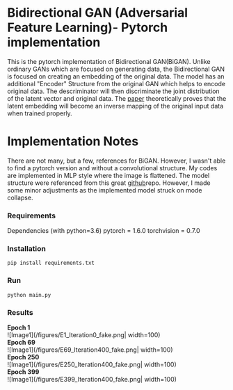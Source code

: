 # Bidirectional GAN (Adversarial Feature Learning)- Pytorch implementation
This is the pytorch implementation of Bidirectional GAN(BiGAN). Unlike ordinary GANs which are focused on generating data, the Bidirectional GAN is focused on creating an embedding of the original data. The model has an additional "Encoder" Structure from the original GAN which helps to encode original data. The descriminator will then discriminate the joint distribution of the latent vector and original data. The [paper]((https://arxiv.org/abs/1605.09782)) theoretically proves that the latent embedding will become an inverse mapping of the original input data when trained properly. 

# Implementation Notes
There are not many, but a few, references for BiGAN. However, I wasn't able to find a pytorch version and without a convolutional structure. My codes are implemented in MLP style where the image is flattened. The model structure were referenced from this great [github](https://github.com/eriklindernoren/PyTorch-GAN/blob/master/implementations/cgan/cgan.py)repo. However, I made some minor adjustments as the implemented model struck on mode collapse.

### Requirements
Dependencies (with python=3.6)
pytorch = 1.6.0
torchvision = 0.7.0

### Installation
```
pip install requirements.txt
```

### Run
```
python main.py
```

### Results
**Epoch 1**  
![Image1](/figures/E1_Iteration0_fake.png| width=100)    
**Epoch 69**  
![Image1](/figures/E69_Iteration400_fake.png| width=100)    
**Epoch 250**  
![Image1](/figures/E250_Iteration400_fake.png| width=100)      
**Epoch 399**  
![Image1](/figures/E399_Iteration400_fake.png| width=100)    